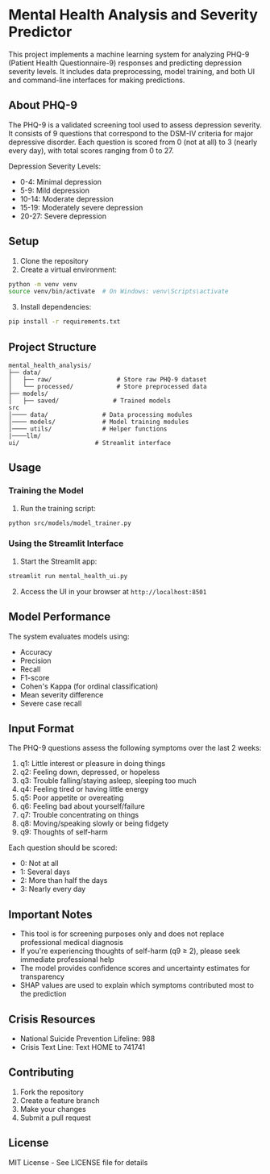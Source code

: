 # Mental Health Analysis and Severity Predictor

This project implements a machine learning system for analyzing PHQ-9 (Patient Health Questionnaire-9) responses and predicting depression severity levels. It includes data preprocessing, model training, and both UI and command-line interfaces for making predictions.

## About PHQ-9

The PHQ-9 is a validated screening tool used to assess depression severity. It consists of 9 questions that correspond to the DSM-IV criteria for major depressive disorder. Each question is scored from 0 (not at all) to 3 (nearly every day), with total scores ranging from 0 to 27.

Depression Severity Levels:
- 0-4: Minimal depression
- 5-9: Mild depression
- 10-14: Moderate depression
- 15-19: Moderately severe depression
- 20-27: Severe depression

## Setup

1. Clone the repository
2. Create a virtual environment:
```bash
python -m venv venv
source venv/bin/activate  # On Windows: venv\Scripts\activate
```

3. Install dependencies:
```bash
pip install -r requirements.txt
```

## Project Structure

```
mental_health_analysis/
├── data/
│   ├── raw/                  # Store raw PHQ-9 dataset
│   └── processed/            # Store preprocessed data
├── models/
│   ├── saved/               # Trained models
src
│──── data/               # Data processing modules
│──── models/             # Model training modules
│──── utils/              # Helper functions
|────llm/
ui/                     # Streamlit interface
```

## Usage

### Training the Model

1. Run the training script:
```bash
python src/models/model_trainer.py
```

### Using the Streamlit Interface

1. Start the Streamlit app:
```bash
streamlit run mental_health_ui.py
```

2. Access the UI in your browser at `http://localhost:8501`



## Model Performance

The system evaluates models using:
- Accuracy
- Precision
- Recall
- F1-score
- Cohen's Kappa (for ordinal classification)
- Mean severity difference
- Severe case recall


## Input Format

The PHQ-9 questions assess the following symptoms over the last 2 weeks:

1. q1: Little interest or pleasure in doing things
2. q2: Feeling down, depressed, or hopeless
3. q3: Trouble falling/staying asleep, sleeping too much
4. q4: Feeling tired or having little energy
5. q5: Poor appetite or overeating
6. q6: Feeling bad about yourself/failure
7. q7: Trouble concentrating on things
8. q8: Moving/speaking slowly or being fidgety
9. q9: Thoughts of self-harm

Each question should be scored:
- 0: Not at all
- 1: Several days
- 2: More than half the days
- 3: Nearly every day

## Important Notes

- This tool is for screening purposes only and does not replace professional medical diagnosis
- If you're experiencing thoughts of self-harm (q9 ≥ 2), please seek immediate professional help
- The model provides confidence scores and uncertainty estimates for transparency
- SHAP values are used to explain which symptoms contributed most to the prediction

## Crisis Resources

- National Suicide Prevention Lifeline: 988
- Crisis Text Line: Text HOME to 741741

## Contributing

1. Fork the repository
2. Create a feature branch
3. Make your changes
4. Submit a pull request

## License

MIT License - See LICENSE file for details